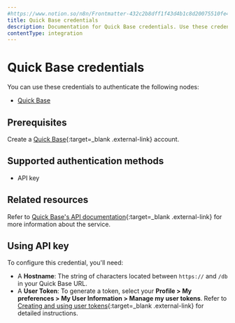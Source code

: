 ```yaml
---
#https://www.notion.so/n8n/Frontmatter-432c2b8dff1f43d4b1c8d20075510fe4
title: Quick Base credentials
description: Documentation for Quick Base credentials. Use these credentials to authenticate Quick Base in n8n, a workflow automation platform.
contentType: integration
---
```


# Quick Base credentials

You can use these credentials to authenticate the following nodes:

- [Quick Base](/integrations/builtin/app-nodes/n8n-nodes-base.quickbase/)

## Prerequisites

Create a [Quick Base](https://www.quickbase.com/){:target=_blank .external-link} account.

## Supported authentication methods

- API key

## Related resources

Refer to [Quick Base's API documentation](https://developer.quickbase.com/auth/){:target=_blank .external-link} for more information about the service.

## Using API key

To configure this credential, you'll need:

- A **Hostname**: The string of characters located between `https://` and `/db` in your Quick Base URL.
- A **User Token**: To generate a token, select your **Profile > My preferences > My User Information > Manage my user tokens**. Refer to [Creating and using user tokens](https://helpv2.quickbase.com/hc/en-us/articles/4570374095124-Creating-and-using-user-tokens){:target=_blank .external-link} for detailed instructions.

